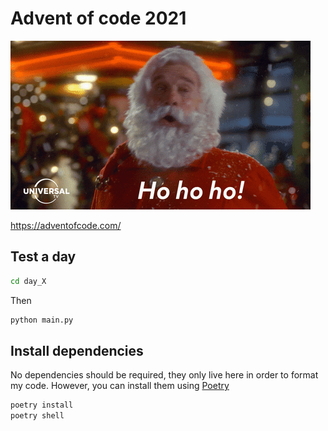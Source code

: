 # Advent of code 2021
  
![papa noel](https://raw.githubusercontent.com/fabienheureux/calendrier-de-l-avent-2021/main/.github/giphy.gif)
  

https://adventofcode.com/

## Test a day
```bash
cd day_X
```
  
Then
  
```python
python main.py
```

## Install dependencies  
No dependencies should be required, they only live here in order to format my code. However, you can install them using [Poetry](https://python-poetry.org/docs/)
  
```bash
poetry install
poetry shell
```
